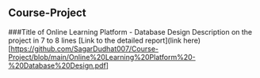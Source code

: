 ## Course-Project

###Title of Online Learning Platform - Database Design
Description on the project in 7 to 8 lines
[Link to the detailed report](link here)[https://github.com/SagarDudhat007/Course-Project/blob/main/Online%20Learning%20Platform%20-%20Database%20Design.pdf]
